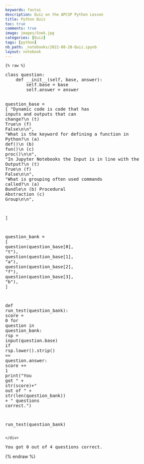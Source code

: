 ```yaml
---
keywords: fastai
description: Quiz on the APCSP Python Lesson 
title: Python Quiz
toc: true
comments: true
image: images/Snek.jpg
categories: [Quiz]
tags: [python]
nb_path: _notebooks/2022-08-28-Quiz.ipynb
layout: notebook
---
```


<!--
#################################################
### THIS FILE WAS AUTOGENERATED! DO NOT EDIT! ###
#################################################
# file to edit: _notebooks/2022-08-28-Quiz.ipynb
-->

<div class="container" id="notebook-container">
        
    {% raw %}
    
<div class="cell border-box-sizing code_cell rendered">
<div class="input">

<div class="inner_cell">
    <div class="input_area">
<div class=" highlight hl-ipython3"><pre><span></span><span class="k">class</span> <span class="nc">question</span><span class="p">:</span>
    <span class="k">def</span> <span class="fm">__init__</span><span class="p">(</span><span class="bp">self</span><span class="p">,</span> <span class="n">base</span><span class="p">,</span> <span class="n">answer</span><span class="p">):</span>
        <span class="bp">self</span><span class="o">.</span><span class="n">base</span> <span class="o">=</span> <span class="n">base</span>
        <span class="bp">self</span><span class="o">.</span><span class="n">answer</span> <span class="o">=</span> <span class="n">answer</span>


<span class="n">question_base</span> <span class="o">=</span> <span class="p">[</span>
    <span class="s2">&quot;Dynamic code is code that has inputs and outputs that can change?</span><span class="se">\n</span><span class="s2"> (t) True</span><span class="se">\n</span><span class="s2"> (f) False</span><span class="se">\n\n</span><span class="s2">&quot;</span><span class="p">,</span>
    <span class="s2">&quot;What is the keyword for defining a function in Python?</span><span class="se">\n</span><span class="s2"> (a) def()</span><span class="se">\n</span><span class="s2"> (b) fun()</span><span class="se">\n</span><span class="s2"> (c) proc()</span><span class="se">\n\n</span><span class="s2">&quot;</span><span class="p">,</span>
    <span class="s2">&quot;In Jupyter Notebooks the Input is in line with the Output?</span><span class="se">\n</span><span class="s2"> (t) True</span><span class="se">\n</span><span class="s2"> (f) False</span><span class="se">\n\n</span><span class="s2">&quot;</span><span class="p">,</span>
    <span class="s2">&quot;What is grouping often used commands called?</span><span class="se">\n</span><span class="s2"> (a) Bundle</span><span class="se">\n</span><span class="s2"> (b) Procedural Abstraction (c) Group</span><span class="se">\n\n</span><span class="s2">&quot;</span><span class="p">,</span>

<span class="p">]</span>

<span class="n">question_bank</span> <span class="o">=</span> <span class="p">[</span>
    <span class="n">question</span><span class="p">(</span><span class="n">question_base</span><span class="p">[</span><span class="mi">0</span><span class="p">],</span> <span class="s2">&quot;t&quot;</span><span class="p">),</span>
    <span class="n">question</span><span class="p">(</span><span class="n">question_base</span><span class="p">[</span><span class="mi">1</span><span class="p">],</span> <span class="s2">&quot;a&quot;</span><span class="p">),</span>
    <span class="n">question</span><span class="p">(</span><span class="n">question_base</span><span class="p">[</span><span class="mi">2</span><span class="p">],</span> <span class="s2">&quot;f&quot;</span><span class="p">),</span>
    <span class="n">question</span><span class="p">(</span><span class="n">question_base</span><span class="p">[</span><span class="mi">3</span><span class="p">],</span> <span class="s2">&quot;b&quot;</span><span class="p">),</span>
<span class="p">]</span>


<span class="k">def</span> <span class="nf">run_test</span><span class="p">(</span><span class="n">question_bank</span><span class="p">):</span>
    <span class="n">score</span> <span class="o">=</span> <span class="mi">0</span>
    <span class="k">for</span> <span class="n">question</span> <span class="ow">in</span> <span class="n">question_bank</span><span class="p">:</span>
        <span class="n">rsp</span> <span class="o">=</span> <span class="nb">input</span><span class="p">(</span><span class="n">question</span><span class="o">.</span><span class="n">base</span><span class="p">)</span>
        <span class="k">if</span> <span class="n">rsp</span><span class="o">.</span><span class="n">lower</span><span class="p">()</span><span class="o">.</span><span class="n">strip</span><span class="p">()</span> <span class="o">==</span> <span class="n">question</span><span class="o">.</span><span class="n">answer</span><span class="p">:</span>
            <span class="n">score</span> <span class="o">+=</span> <span class="mi">1</span>
    <span class="nb">print</span><span class="p">(</span><span class="s2">&quot;You got &quot;</span> <span class="o">+</span> <span class="nb">str</span><span class="p">(</span><span class="n">score</span><span class="p">)</span><span class="o">+</span><span class="s2">&quot; out of &quot;</span> <span class="o">+</span> <span class="nb">str</span><span class="p">(</span><span class="nb">len</span><span class="p">(</span><span class="n">question_bank</span><span class="p">))</span> <span class="o">+</span> <span class="s2">&quot; questions correct.&quot;</span><span class="p">)</span>


<span class="n">run_test</span><span class="p">(</span><span class="n">question_bank</span><span class="p">)</span>
</pre></div>

    </div>
</div>
</div>

<div class="output_wrapper">
<div class="output">

<div class="output_area">

<div class="output_subarea output_stream output_stdout output_text">
<pre>You got 0 out of 4 questions correct.
</pre>
</div>
</div>

</div>
</div>

</div>
    {% endraw %}

</div>
 

